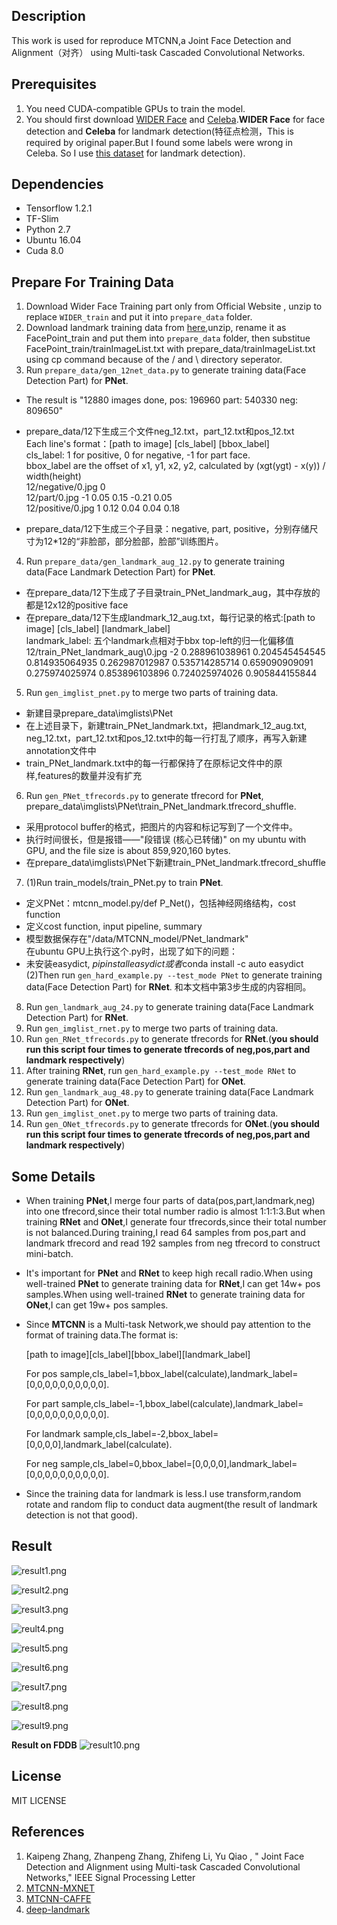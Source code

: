 ## Description
This work is used for reproduce MTCNN,a Joint Face Detection and Alignment（对齐） using Multi-task Cascaded Convolutional Networks.

## Prerequisites
1. You need CUDA-compatible GPUs to train the model.
2. You should first download [WIDER Face](http://mmlab.ie.cuhk.edu.hk/projects/WIDERFace/) and [Celeba](http://mmlab.ie.cuhk.edu.hk/projects/CelebA.html).**WIDER Face** for face detection and **Celeba** for landmark detection(特征点检测，This is required by original paper.But I found some labels were wrong in Celeba. So I use [this dataset](http://mmlab.ie.cuhk.edu.hk/archive/CNN_FacePoint.htm) for landmark detection).

## Dependencies
* Tensorflow 1.2.1
* TF-Slim
* Python 2.7
* Ubuntu 16.04
* Cuda 8.0

## Prepare For Training Data
1. Download Wider Face Training part only from Official Website , unzip to replace `WIDER_train` and put it into `prepare_data` folder.
2. Download landmark training data from [here](http://mmlab.ie.cuhk.edu.hk/archive/CNN_FacePoint.htm),unzip, rename it as FacePoint_train and put them into `prepare_data` folder, then substitue FacePoint_train/trainImageList.txt with prepare_data/trainImageList.txt using cp command because of the / and \ directory seperator.
3. Run `prepare_data/gen_12net_data.py` to generate training data(Face Detection Part) for **PNet**.
  * The result is "12880 images done, pos: 196960 part: 540330 neg: 809650"
  
  * prepare_data/12下生成三个文件neg_12.txt，part_12.txt和pos_12.txt   
  Each line's format：[path to image] [cls_label] [bbox_label]   
  cls_label: 1 for positive, 0 for negative, -1 for part face.   
  bbox_label are the offset of x1, y1, x2, y2, calculated by (xgt(ygt) - x(y)) / width(height)   
  12/negative/0.jpg 0   
  12/part/0.jpg -1 0.05 0.15 -0.21 0.05    
  12/positive/0.jpg 1 0.12 0.04 0.04 0.18    
  
  * prepare_data/12下生成三个子目录：negative, part, positive，分别存储尺寸为12*12的“非脸部，部分脸部，脸部”训练图片。
4. Run `prepare_data/gen_landmark_aug_12.py` to generate training data(Face Landmark Detection Part) for **PNet**.
  * 在prepare_data/12下生成了子目录train_PNet_landmark_aug，其中存放的都是12x12的positive face
  * 在prepare_data/12下生成landmark_12_aug.txt，每行记录的格式:[path to image] [cls_label] [landmark_label]     
  landmark_label: 五个landmark点相对于bbx top-left的归一化偏移值      
  12/train_PNet_landmark_aug\0.jpg -2 0.288961038961 0.204545454545 0.814935064935 0.262987012987 0.535714285714 0.659090909091 0.275974025974 0.853896103896 0.724025974026 0.905844155844
                                      
5. Run `gen_imglist_pnet.py` to merge two parts of training data.
* 新建目录prepare_data\imglists\PNet
* 在上述目录下，新建train_PNet_landmark.txt，把landmark_12_aug.txt, neg_12.txt，part_12.txt和pos_12.txt中的每一行打乱了顺序，再写入新建annotation文件中
* train_PNet_landmark.txt中的每一行都保持了在原标记文件中的原样,features的数量并没有扩充
6. Run `gen_PNet_tfrecords.py` to generate tfrecord for **PNet**, prepare_data\imglists\PNet\train_PNet_landmark.tfrecord_shuffle.
* 采用protocol buffer的格式，把图片的内容和标记写到了一个文件中。
* 执行时间很长，但是报错——"段错误 (核心已转储)" on my ubuntu with GPU, and the file size is about 859,920,160 bytes.
* 在prepare_data\imglists\PNet下新建train_PNet_landmark.tfrecord_shuffle
7. (1)Run train_models/train_PNet.py to train **PNet**. 
  * 定义PNet：mtcnn_model.py/def P_Net()，包括神经网络结构，cost function    
  * 定义cost function, input pipeline, summary        
  * 模型数据保存在"/data/MTCNN_model/PNet_landmark"    
  在ubuntu GPU上执行这个.py时，出现了如下的问题：    
  * 未安装easydict, $pip install easydict或者$conda install -c auto easydict    
  (2)Then run `gen_hard_example.py --test_mode PNet` to generate training data(Face Detection Part) for **RNet**. 和本文档中第3步生成的内容相同。    
8. Run `gen_landmark_aug_24.py` to generate training data(Face Landmark Detection Part) for **RNet**.
9. Run `gen_imglist_rnet.py` to merge two parts of training data.
10. Run `gen_RNet_tfrecords.py` to generate tfrecords for **RNet**.(**you should run this script four times to generate tfrecords of neg,pos,part and landmark respectively**)
11. After training **RNet**, run `gen_hard_example.py --test_mode RNet` to generate training data(Face Detection Part) for **ONet**.
12. Run `gen_landmark_aug_48.py` to generate training data(Face Landmark Detection Part) for **ONet**.
13. Run `gen_imglist_onet.py` to merge two parts of training data.
14. Run `gen_ONet_tfrecords.py` to generate tfrecords for **ONet**.(**you should run this script four times to generate tfrecords of neg,pos,part and landmark respectively**)

## Some Details
* When training **PNet**,I merge four parts of data(pos,part,landmark,neg) into one tfrecord,since their total number radio is almost 1:1:1:3.But when training **RNet** and **ONet**,I generate four tfrecords,since their total number is not balanced.During training,I read 64 samples from pos,part and landmark tfrecord and read 192 samples from neg tfrecord to construct mini-batch.
* It's important for **PNet** and **RNet** to keep high recall radio.When using well-trained **PNet** to generate training data for **RNet**,I can get 14w+ pos samples.When using well-trained **RNet** to generate training data for **ONet**,I can get 19w+ pos samples.
* Since **MTCNN** is a Multi-task Network,we should pay attention to the format of training data.The format is:
 
  [path to image][cls_label][bbox_label][landmark_label]
  
  For pos sample,cls_label=1,bbox_label(calculate),landmark_label=[0,0,0,0,0,0,0,0,0,0].

  For part sample,cls_label=-1,bbox_label(calculate),landmark_label=[0,0,0,0,0,0,0,0,0,0].
  
  For landmark sample,cls_label=-2,bbox_label=[0,0,0,0],landmark_label(calculate).  
  
  For neg sample,cls_label=0,bbox_label=[0,0,0,0],landmark_label=[0,0,0,0,0,0,0,0,0,0].  

* Since the training data for landmark is less.I use transform,random rotate and random flip to conduct data augment(the result of landmark detection is not that good).

## Result

![result1.png](https://i.loli.net/2017/08/30/59a6b65b3f5e1.png)

![result2.png](https://i.loli.net/2017/08/30/59a6b6b4efcb1.png)

![result3.png](https://i.loli.net/2017/08/30/59a6b6f7c144d.png)

![reult4.png](https://i.loli.net/2017/08/30/59a6b72b38b09.png)

![result5.png](https://i.loli.net/2017/08/30/59a6b76445344.png)

![result6.png](https://i.loli.net/2017/08/30/59a6b79d5b9c7.png)

![result7.png](https://i.loli.net/2017/08/30/59a6b7d82b97c.png)

![result8.png](https://i.loli.net/2017/08/30/59a6b7ffad3e2.png)

![result9.png](https://i.loli.net/2017/08/30/59a6b843db715.png)

**Result on FDDB**
![result10.png](https://i.loli.net/2017/08/30/59a6b875f1792.png)

## License
MIT LICENSE

## References
1. Kaipeng Zhang, Zhanpeng Zhang, Zhifeng Li, Yu Qiao , " Joint Face Detection and Alignment using Multi-task Cascaded Convolutional Networks," IEEE Signal Processing Letter
2. [MTCNN-MXNET](https://github.com/Seanlinx/mtcnn)
3. [MTCNN-CAFFE](https://github.com/CongWeilin/mtcnn-caffe)
4. [deep-landmark](https://github.com/luoyetx/deep-landmark)
